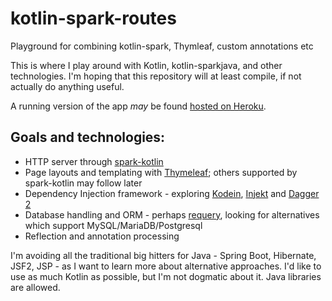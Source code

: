 # kotlin-spark-routes
Playground for combining kotlin-spark, Thymleaf, custom annotations etc

This is where I play around with Kotlin, kotlin-sparkjava, and other technologies. I'm hoping that this repository will at least compile, if not actually do anything useful.

A running version of the app _may_ be found [hosted on Heroku](https://kotlin-spark-routes.herokuapp.com/users/).

## Goals and technologies:

* HTTP server through [spark-kotlin](https://github.com/perwendel/spark-kotlin)
* Page layouts and templating with [Thymeleaf](http://www.thymeleaf.org/); others supported by spark-kotlin may follow later
* Dependency Injection framework - exploring [Kodein](https://github.com/SalomonBrys/Kodein), [Injekt](https://github.com/kohesive/injekt) and [Dagger 2](https://github.com/google/dagger)
* Database handling and ORM - perhaps [requery](https://github.com/requery/requery), looking for alternatives which support MySQL/MariaDB/Postgresql
* Reflection and annotation processing

I'm avoiding all the traditional big hitters for Java - Spring Boot, Hibernate, JSF2, JSP - as I want to learn more about alternative approaches. I'd like to use as much Kotlin as possible, but I'm not dogmatic about it. Java libraries are allowed.
